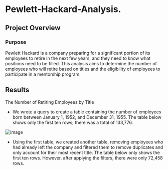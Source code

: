 # Pewlett-Hackard-Analysis.

## Project Overview

### Purpose

Pewlett Hackard is a company preparing for a significant portion of its employees to retire in the next few years, and they need to know what positions need to be filled. This analysis aims to determine the number of employees who will retire based on titles and the eligibility of employees to participate in a mentorship program.

## Results

The Number of Retiring Employees by Title

  - We wrote a query to create a table containing the number of employees born between January 1, 1952, and December 31, 1955. The table below shows only the first ten rows; there was a total of 133,776.

![image](https://user-images.githubusercontent.com/117063056/218627832-e3a1918b-d148-4ffe-a887-7935ae3ae290.png)

  -  Using the first table, we created another table, removing employees who had already left the company and filtered them to remove duplicates and only account for their most recent title. The table below only shows the first ten rows. However, after applying the filters, there were only 72,458 rows. 
  
  
